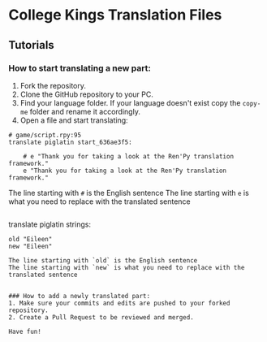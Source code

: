 # College Kings Translation Files

## Tutorials

### How to start translating a new part:
1. Fork the repository.
2. Clone the GitHub repository to your PC.
3. Find your language folder. If your language doesn't exist copy the `copy-me` folder and rename it accordingly.
4. Open a file and start translating:
```
# game/script.rpy:95
translate piglatin start_636ae3f5:

    # e "Thank you for taking a look at the Ren'Py translation framework."
    e "Thank you for taking a look at the Ren'Py translation framework."
```
The line starting with `#` is the English sentence
The line starting with `e` is what you need to replace with the translated sentence

```
```
translate piglatin strings:

    old "Eileen"
    new "Eileen"
  ```
The line starting with `old` is the English sentence
The line starting with `new` is what you need to replace with the translated sentence


### How to add a newly translated part:
1. Make sure your commits and edits are pushed to your forked repository.
2. Create a Pull Request to be reviewed and merged.

Have fun!
